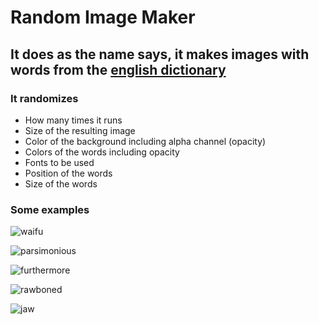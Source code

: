 # Random Image Maker

## It does as the name says, it makes images with words from the [english dictionary](https://github.com/dwyl/english-words)

### It randomizes

- How many times it runs
- Size of the resulting image
- Color of the background including alpha channel (opacity) 
- Colors of the words including opacity
- Fonts to be used
- Position of the words
- Size of the words

### Some examples

![waifu](https://user-images.githubusercontent.com/35961071/134227379-efce8a35-0681-4586-8974-7009818c8f26.png)

![parsimonious](https://user-images.githubusercontent.com/35961071/134227391-809752a9-3a92-4633-8a42-feada352627c.png)

![furthermore](https://user-images.githubusercontent.com/35961071/134227399-2721cd0d-5d95-4b76-8fe6-362169147086.png)

![rawboned](https://user-images.githubusercontent.com/35961071/134227414-86dc7cba-857f-4ac7-9c09-2871acca3ba4.png)

![jaw](https://user-images.githubusercontent.com/35961071/134227430-d0a5a87e-8131-491a-9e8a-ad07bb487809.png)
